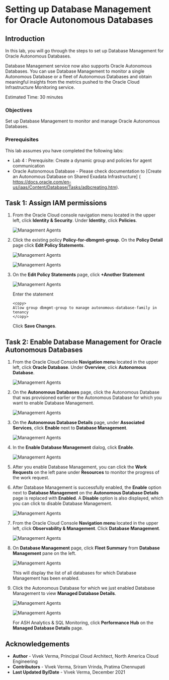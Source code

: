 # Setting up Database Management for Oracle Autonomous Databases

## Introduction

In this lab, you will go through the steps to set up Database Management for Oracle Autonomous Databases.

Database Management service now also supports Oracle Autonomous Databases. You can use Database Management to monitor a single Autonomous Database or a fleet of Autonomous Databases and obtain meaningful insights from the metrics pushed to the Oracle Cloud Infrastructure Monitoring service.

Estimated Time: 30 minutes

### Objectives

Set up Database Management to monitor and manage Oracle Autonomous Databases.

### Prerequisites

This lab assumes you have completed the following labs:
* Lab 4 : Prerequisite: Create a dynamic group and policies for agent communication
* Oracle Autonomous Database - Please check documentation to [Create an Autonomous Database on Shared Exadata Infrastructure] ( https://docs.oracle.com/en-us/iaas/Content/Database/Tasks/adbcreating.htm).

## Task 1: Assign IAM permissions

1.  From the Oracle Cloud console navigation menu located in the upper left, click **Identity & Security**. Under **Identity**, click **Policies**.

    ![Management Agents](./images/policy.png " ") 

2. Click the existing policy **Policy-for-dbmgmt-group**. On the **Policy Detail** page click **Edit Policy Statements**.

    ![Management Agents](./images/policy2.png " ") 

    ![Management Agents](./images/policy3.png " ") 

3. On the **Edit Policy Statements** page, click **+Another Statement**

    ![Management Agents](./images/policy4.png " ") 

    Enter the statement

    ```
    <copy>
    Allow group dbmgmt-group to manage autonomous-database-family in tenancy
    </copy>
    ```

    Click **Save Changes**.

## Task 2: Enable Database Management for Oracle Autonomous Databases

1.  From the Oracle Cloud Console **Navigation menu** located in the upper left, click **Oracle Database**. Under **Overview**, click **Autonomous Database**.

    ![Management Agents](./images/adb.png " ")

2.  On the **Autonomous Databases** page, click the Autonomous Database that was provisioned earlier or the Autonomous Database for which you want to enable Database Management.

    ![Management Agents](./images/adb2.png " ")

3.  On the **Autonomous Database Details** page, under **Associated Services**, click **Enable** next to **Database Management**.

    ![Management Agents](./images/adb3.png " ")

4.  In the **Enable Database Management** dialog, click **Enable**.

    ![Management Agents](./images/adb4.png " ")

5.  After you enable Database Management, you can click the **Work Requests** on the left pane under **Resources** to monitor the progress of the work request.

6.  After Database Management is successfully enabled, the **Enable** option next to **Database Management** on the **Autonomous Database Details** page is replaced with **Enabled**. A **Disable** option is also displayed, which you can click to disable Database Management.

    ![Management Agents](./images/adb5.png " ")

7.  From the Oracle Cloud Console **Navigation menu** located in the upper left, click **Observability & Management**. Click **Database Management**.

    ![Management Agents](./images/dbmgmt1.png " ")

8.  On **Database Management** page, click **Fleet Summary** from **Database Management** pane on the left.

    ![Management Agents](./images/dbmgmt2.png " ")

    This will display the list of all databases for which Database Management has been enabled.

9.  Click the Autonomous Database for which we just enabled Database Management to view **Managed Database Details**.

    ![Management Agents](./images/dbmgmt3.png " ")

    ![Management Agents](./images/dbmgmt4.png " ")
    
    For ASH Analytics & SQL Monitoring, click **Performance Hub** on the **Managed Database Details** page.

## Acknowledgements

- **Author** - Vivek Verma, Principal Cloud Architect, North America Cloud Engineering
- **Contributors** - Vivek Verma, Sriram Vrinda, Pratima Chennupati
- **Last Updated By/Date** - Vivek Verma, December 2021
